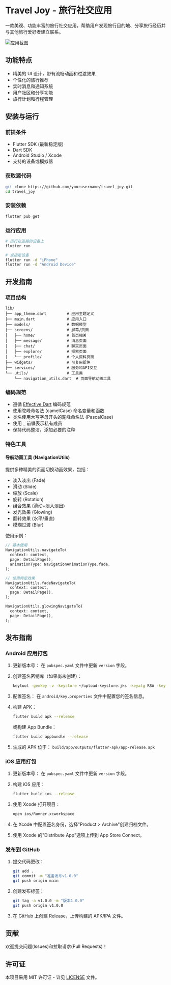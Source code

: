 # Travel Joy - 旅行社交应用

一款美观、功能丰富的旅行社交应用，帮助用户发现旅行目的地、分享旅行经历并与其他旅行爱好者建立联系。

![应用截图](screenshots/app_preview.png)

## 功能特点

- 精美的 UI 设计，带有流畅动画和过渡效果
- 个性化的旅行推荐
- 实时消息和通知系统
- 用户社区和分享功能
- 旅行计划和行程管理

## 安装与运行

### 前提条件

- Flutter SDK (最新稳定版)
- Dart SDK
- Android Studio / Xcode
- 支持的设备或模拟器

### 获取源代码

```bash
git clone https://github.com/yourusername/travel_joy.git
cd travel_joy
```

### 安装依赖

```bash
flutter pub get
```

### 运行应用

```bash
# 运行在连接的设备上
flutter run

# 或指定设备
flutter run -d "iPhone"
flutter run -d "Android Device"
```

## 开发指南

### 项目结构

```
lib/
├── app_theme.dart         # 应用主题定义
├── main.dart              # 应用入口
├── models/                # 数据模型
├── screens/               # 屏幕/页面
│   ├── home/              # 首页相关
│   ├── message/           # 消息页面
│   ├── chat/              # 聊天页面
│   ├── explore/           # 探索页面
│   └── profile/           # 个人资料页面
├── widgets/               # 可复用组件
├── services/              # 服务和API交互
└── utils/                 # 工具类
    └── navigation_utils.dart  # 页面导航动画工具
```

### 编码规范

- 遵循 [Effective Dart](https://dart.dev/guides/language/effective-dart) 编码规范
- 使用驼峰命名法 (camelCase) 命名变量和函数
- 类名使用大写字母开头的驼峰命名法 (PascalCase)
- 使用 `_` 前缀表示私有成员
- 保持代码整洁，添加必要的注释

### 特色工具

#### 导航动画工具 (NavigationUtils)

提供多种精美的页面切换动画效果，包括：

- 淡入淡出 (Fade)
- 滑动 (Slide)
- 缩放 (Scale)
- 旋转 (Rotation)
- 组合效果 (滑动+淡入淡出)
- 发光效果 (Glowing)
- 翻转效果 (水平/垂直)
- 模糊过渡 (Blur)

使用示例：

```dart
// 基本使用
NavigationUtils.navigateTo(
  context: context,
  page: DetailPage(),
  animationType: NavigationAnimationType.fade,
);

// 使用特定效果
NavigationUtils.fadeNavigateTo(
  context: context,
  page: DetailPage(),
);

NavigationUtils.glowingNavigateTo(
  context: context,
  page: DetailPage(),
);
```

## 发布指南

### Android 应用打包

1. 更新版本号：
   在 `pubspec.yaml` 文件中更新 `version` 字段。

2. 创建签名密钥库（如果尚未创建）：

   ```bash
   keytool -genkey -v -keystore ~/upload-keystore.jks -keyalg RSA -keysize 2048 -validity 10000 -alias upload
   ```

3. 配置签名：
   在 `android/key.properties` 文件中配置您的签名信息。

4. 构建 APK：

   ```bash
   flutter build apk --release
   ```

   或构建 App Bundle：

   ```bash
   flutter build appbundle --release
   ```

5. 生成的 APK 位于：
   `build/app/outputs/flutter-apk/app-release.apk`

### iOS 应用打包

1. 更新版本号：
   在 `pubspec.yaml` 文件中更新 `version` 字段。

2. 构建 iOS 应用：

   ```bash
   flutter build ios --release
   ```

3. 使用 Xcode 打开项目：

   ```bash
   open ios/Runner.xcworkspace
   ```

4. 在 Xcode 中配置签名身份，选择"Product > Archive"创建归档文件。

5. 使用 Xcode 的"Distribute App"选项上传到 App Store Connect。

### 发布到 GitHub

1. 提交代码更改：

   ```bash
   git add .
   git commit -m "准备发布v1.0.0"
   git push origin main
   ```

2. 创建发布标签：

   ```bash
   git tag -a v1.0.0 -m "版本1.0.0"
   git push origin v1.0.0
   ```

3. 在 GitHub 上创建 Release，上传构建的 APK/IPA 文件。

## 贡献

欢迎提交问题(Issues)和拉取请求(Pull Requests)！

## 许可证

本项目采用 MIT 许可证 - 详见 [LICENSE](LICENSE) 文件。
